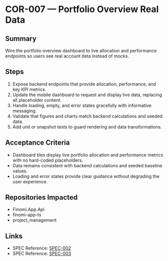 # COR-007 — Portfolio Overview Real Data

## Summary
Wire the portfolio overview dashboard to live allocation and performance endpoints so users see real account data instead of mocks.

## Steps
1. Expose backend endpoints that provide allocation, performance, and key KPI metrics.
2. Update the mobile dashboard to request and display live data, replacing all placeholder content.
3. Handle loading, empty, and error states gracefully with informative messaging.
4. Validate that figures and charts match backend calculations and seeded data.
5. Add unit or snapshot tests to guard rendering and data transformations.

## Acceptance Criteria
- Dashboard tiles display live portfolio allocation and performance metrics with no hard-coded placeholders.
- Data remains consistent with backend calculations and seeded baseline values.
- Loading and error states provide clear guidance without degrading the user experience.

## Repositories Impacted
- Finomi.App.Api
- finomi-app-ts
- project_management

## Links
- SPEC Reference: [SPEC-002](../../SPECS/SPEC-002_BACKEND_IMPLEMENTATION_GUIDE.md)
- SPEC Reference: [SPEC-003](../../SPECS/SPEC-003_FRONTEND_IMPLEMENTATION_GUIDE.md)
